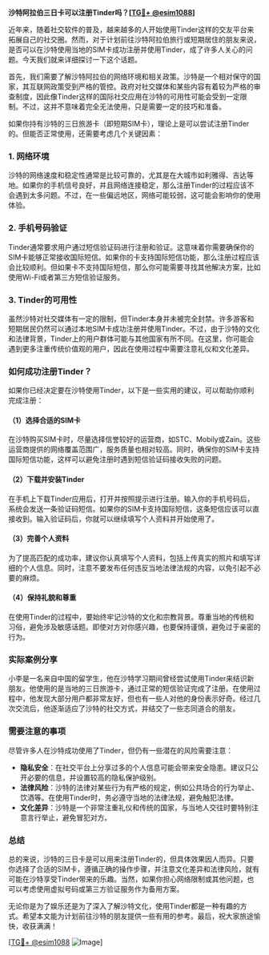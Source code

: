 **沙特阿拉伯三日卡可以注册Tinder吗？[[TG💪+ @esim1088](https://t.me/s/esim1088)]**

近年来，随着社交软件的普及，越来越多的人开始使用Tinder这样的交友平台来拓展自己的社交圈。然而，对于计划前往沙特阿拉伯旅行或短期居住的朋友来说，是否可以在沙特使用当地的SIM卡成功注册并使用Tinder，成了许多人关心的问题。今天我们就来详细探讨一下这个话题。

首先，我们需要了解沙特阿拉伯的网络环境和相关政策。沙特是一个相对保守的国家，其互联网政策受到严格的管控。政府对社交媒体和某些内容有着较为严格的审查制度，因此像Tinder这样的国际社交应用在沙特的可用性可能会受到一定限制。不过，这并不意味着完全无法使用，只是需要一定的技巧和准备。

如果你持有沙特的三日旅游卡（即短期SIM卡），理论上是可以尝试注册Tinder的。但能否正常使用，还需要考虑几个关键因素：

### 1. **网络环境**
沙特的网络速度和稳定性通常是比较可靠的，尤其是在大城市如利雅得、吉达等地。如果你的手机信号良好，并且网络连接稳定，那么注册Tinder的过程应该不会遇到太多问题。不过，在一些偏远地区，网络可能较弱，这可能会影响你的使用体验。

### 2. **手机号码验证**
Tinder通常要求用户通过短信验证码进行注册和验证。这意味着你需要确保你的SIM卡能够正常接收国际短信。如果你的卡支持国际短信功能，那么注册过程应该会比较顺利。但如果卡不支持国际短信，那么你可能需要寻找其他解决方案，比如使用Wi-Fi或者第三方短信验证服务。

### 3. **Tinder的可用性**
虽然沙特对社交媒体有一定的限制，但Tinder本身并未被完全封禁。许多游客和短期居民仍然可以通过本地SIM卡成功注册并使用Tinder。不过，由于沙特的文化和法律背景，Tinder上的用户群体可能与其他国家有所不同。在这里，你可能会遇到更多注重传统价值观的用户，因此在使用过程中需要注意礼仪和文化差异。

### 如何成功注册Tinder？

如果你已经决定要在沙特使用Tinder，以下是一些实用的建议，可以帮助你顺利完成注册：

#### （1）选择合适的SIM卡
在沙特购买SIM卡时，尽量选择信誉较好的运营商，如STC、Mobily或Zain。这些运营商提供的网络覆盖范围广，服务质量也相对较高。同时，确保你的SIM卡支持国际短信功能，这样可以避免注册时遇到短信验证码接收失败的问题。

#### （2）下载并安装Tinder
在手机上下载Tinder应用后，打开并按照提示进行注册。输入你的手机号码后，系统会发送一条验证码短信。如果你的SIM卡支持国际短信，这条短信应该可以直接收到。输入验证码后，你就可以继续填写个人资料并开始使用了。

#### （3）完善个人资料
为了提高匹配的成功率，建议你认真填写个人资料，包括上传真实的照片和填写详细的个人信息。同时，注意不要发布任何违反当地法律法规的内容，以免引起不必要的麻烦。

#### （4）保持礼貌和尊重
在使用Tinder的过程中，要始终牢记沙特的文化和宗教背景。尊重当地的传统和习俗，避免涉及敏感话题。即使对方对你感兴趣，也要保持谨慎，避免过于亲密的行为。

### 实际案例分享

小李是一名来自中国的留学生，他在沙特学习期间曾经尝试使用Tinder来结识新朋友。他使用的是当地的三日旅游卡，通过正常的短信验证完成了注册。在使用过程中，他发现大部分用户都非常友好，但也有一些人对他的身份表示好奇。经过几次交流后，他逐渐适应了沙特的社交方式，并结交了一些志同道合的朋友。

### 需要注意的事项

尽管许多人在沙特成功使用了Tinder，但仍有一些潜在的风险需要注意：

- **隐私安全**：在社交平台上分享过多的个人信息可能会带来安全隐患。建议只公开必要的信息，并设置较高的隐私保护级别。
- **法律风险**：沙特的法律对某些行为有严格的规定，例如公共场合的行为举止、饮酒等。在使用Tinder时，务必遵守当地的法律法规，避免触犯法律。
- **文化差异**：沙特是一个非常注重礼仪和传统的国家，与当地人交往时要特别注意言行举止，避免冒犯对方。

### 总结

总的来说，沙特的三日卡是可以用来注册Tinder的，但具体效果因人而异。只要你选择了合适的SIM卡，遵循正确的操作步骤，并注意文化差异和法律风险，就有可能在沙特享受Tinder带来的乐趣。当然，如果你担心网络限制或其他问题，也可以考虑使用虚拟号码或第三方验证服务作为备用方案。

无论你是为了娱乐还是为了深入了解沙特文化，使用Tinder都是一种有趣的方式。希望本文能为计划前往沙特的朋友提供一些有用的参考。最后，祝大家旅途愉快，收获满满！

[[TG💪+ @esim1088](https://t.me/s/esim1088) ![Image](https://i.postimg.cc/4NQfJmqS/Snipaste-2025-05-13-00-14-12.png)]